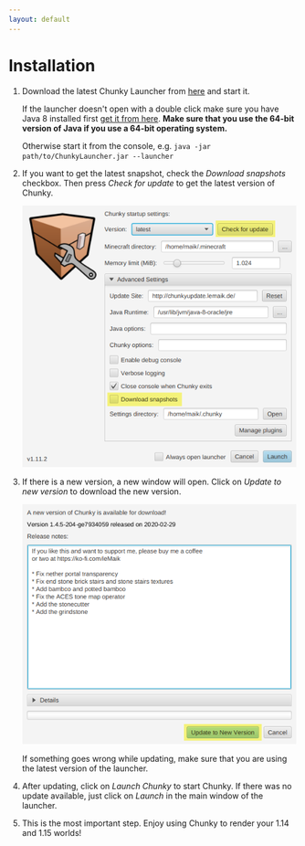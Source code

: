 ```yaml
---
layout: default
---
```


# Installation

1. Download the latest Chunky Launcher from [here](https://chunkyupdate.lemaik.de/ChunkyLauncher.jar) and start it.

   If the launcher doesn't open with a double click make sure you have Java 8 installed first [get it from here](https://www.java.com/en/download/manual.jsp). **Make sure that you use the 64-bit version of Java if you use a 64-bit operating system.**
   
   Otherwise start it from the console, e.g. `java -jar path/to/ChunkyLauncher.jar --launcher`

2. If you want to get the latest snapshot, check the _Download snapshots_ checkbox. Then press _Check for update_ to get the latest version of Chunky.

   ![](/assets/img/chunky-step2.png)

3. If there is a new version, a new window will open. Click on _Update to new version_ to download the new version.

   ![](/assets/img/chunky-step3.png)

   If something goes wrong while updating, make sure that you are using the latest version of the launcher.

4. After updating, click on _Launch Chunky_ to start Chunky. If there was no update available, just click on _Launch_ in the main window of the launcher.

5. This is the most important step. Enjoy using Chunky to render your 1.14 and 1.15 worlds!
